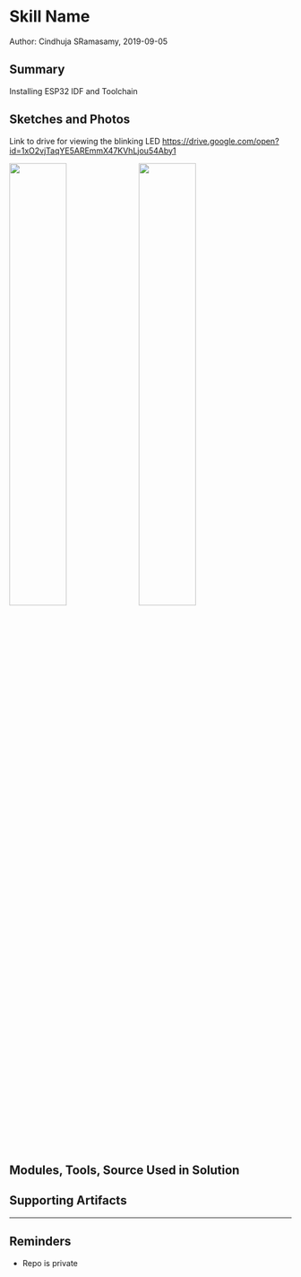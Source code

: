 #  Skill Name

Author: Cindhuja SRamasamy, 2019-09-05

## Summary
Installing ESP32 IDF and Toolchain

## Sketches and Photos
Link to drive for viewing the blinking LED
https://drive.google.com/open?id=1xO2vjTaqYE5AREmmX47KVhLjou54Aby1

<img src="./IMG_3878.jpeg" width="45%" />
<img src="./IMG_3879.jpeg" width="45%" />



## Modules, Tools, Source Used in Solution


## Supporting Artifacts


-----

## Reminders
- Repo is private
